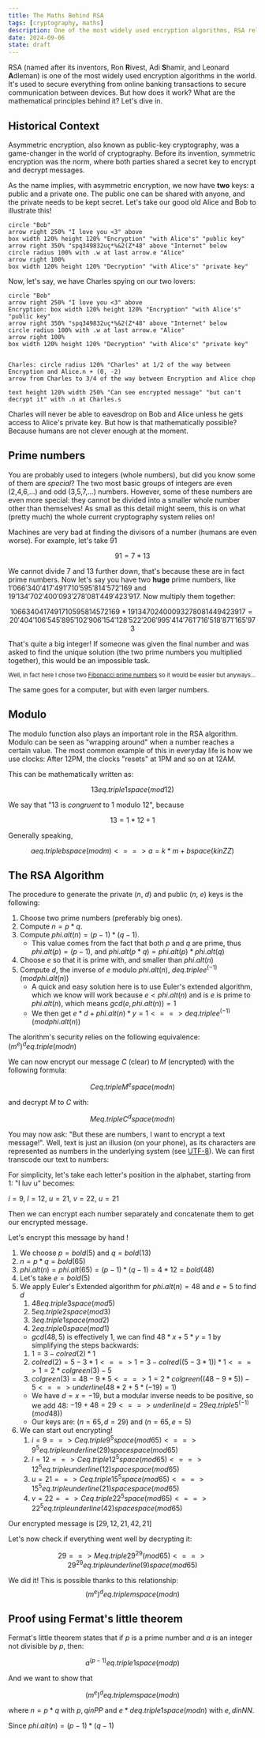 ```yaml
---
title: The Maths Behind RSA
tags: [cryptography, maths]
description: One of the most widely used encryption algorithms, RSA relies on the mathematical properties of prime numbers and modular arithmetic.
date: 2024-09-06
state: draft
---
```


RSA (named after its inventors, Ron **R**ivest, Adi **S**hamir, and Leonard **A**dleman) is one of the most widely used encryption algorithms in the world. It's used to secure everything from online banking transactions to secure communication between devices. But how does it work? What are the mathematical principles behind it? Let's dive in.

## Historical Context

Asymmetric encryption, also known as public-key cryptography, was a game-changer in the world of cryptography. Before its invention, symmetric encryption was the norm, where both parties shared a secret key to encrypt and decrypt messages.

As the name implies, with asymmetric encryption, we now have **two** keys: a public and a private one. The public one can be shared with anyone, and the private needs to be kept secret. Let's take our good old Alice and Bob to illustrate this!

```pikchr
circle "Bob"
arrow right 250% "I love you <3" above
box width 120% height 120% "Encryption" "with Alice's" "public key"
arrow right 350% "spq349832uç*%&2(Z*48" above "Internet" below
circle radius 100% with .w at last arrow.e "Alice"
arrow right 100%
box width 120% height 120% "Decryption" "with Alice's" "private key"
```

Now, let's say, we have Charles spying on our two lovers:

```pikchr
circle "Bob" 
arrow right 250% "I love you <3" above
Encryption: box width 120% height 120% "Encryption" "with Alice's" "public key"
arrow right 350% "spq349832uç*%&2(Z*48" above "Internet" below
circle radius 100% with .w at last arrow.e "Alice"
arrow right 100%
box width 120% height 120% "Decryption" "with Alice's" "private key"


Charles: circle radius 120% "Charles" at 1/2 of the way between Encryption and Alice.n + (0, -2)
arrow from Charles to 3/4 of the way between Encryption and Alice chop

text height 120% width 250% "Can see encrypted message" "but can't decrypt it" with .n at Charles.s
```

Charles will never be able to eavesdrop on Bob and Alice unless he gets access to Alice's private key. But how is that mathematically possible? Because humans are not clever enough at the moment.

## Prime numbers

You are probably used to integers (whole numbers), but did you know some of them are _special_? The two most basic groups of integers are even ($2$,$4$,$6$,...) and odd ($3$,$5$,$7$,...) numbers. However, some of these numbers are even more special: they cannot be divided into a smaller whole number other than themselves! As small as this detail might seem, this is on what (pretty much) the whole current cryptography system relies on!

Machines are very bad at finding the divisors of a number (humans are even worse). For example, let's take $91$

$$
91 = 7 * 13
$$

We cannot divide $7$ and $13$ further down, that's because these are in fact prime numbers. Now let's say you have two **huge** prime numbers, like $1'066'340'417'491'710'595'814'572'169$ and $19'134'702'400'093'278'081'449'423'917$. Now multiply them together:

$$
1066340417491710595814572169 * 19134702400093278081449423917 = 
20'404'106'545'895'102'906'154'128'522'206'995'414'761'716'518'871'165'973 
$$

That's quite a big integer! If someone was given the final number and was asked to find the unique solution (the two prime numbers you multiplied together), this would be an impossible task.

<small>Well, in fact here I chose two [Fibonacci prime numbers](https://en.wikipedia.org/wiki/Fibonacci_prime) so it would be easier but anyways...</small>

The same goes for a computer, but with even larger numbers.

## Modulo

The modulo function also plays an important role in the RSA algorithm. Modulo can be seen as "wrapping around" when a number reaches a certain value. The most common example of this in everyday life is how we use clocks: After 12PM, the clocks "resets" at 1PM and so on at 12AM.

This can be mathematically written as:

$$
13 eq.triple 1 space (mod 12)
$$

We say that "$13$ is _congruent_ to $1$ modulo $12$", because

$$
13 = 1*12+1
$$

Generally speaking,

$$
a eq.triple b space (mod m) <==> a = k*m + b space (k in ZZ)
$$

## The RSA Algorithm

The procedure to generate the private ($n$, $d$) and public ($n$, $e$) keys is the following:

1. Choose two prime numbers (preferably big ones).
2. Compute $n = p*q$.
3. Compute $phi.alt(n) = (p-1) * (q-1)$.
    - This value comes from the fact that both $p$ and $q$ are prime, thus $phi.alt(p) = (p-1)$, and $phi.alt(p*q) = phi.alt(p) * phi.alt(q)$
4. Choose $e$ so that it is prime with, and smaller than $phi.alt(n)$
5. Compute $d$, the inverse of $e$ modulo $phi.alt(n)$, $d eq.triple e^(-1) (mod phi.alt(n))$
    - A quick and easy solution here is to use Euler's extended algorithm, which we know will work because $e < phi.alt(n)$ and is $e$ is prime to $phi.alt(n)$, which means $gcd(e, phi.alt(n)) = 1$
    - We then get $e*d + phi.alt(n)*y = 1 <==> d eq.triple e^(-1) (mod phi.alt(n))$

The alorithm's security relies on the following equivalence: $(m^e)^d eq.triple (mod n)$

We can now encrypt our message $C$ (clear) to $M$ (encrypted) with the following formula:

$$
C eq.triple M^e space (mod n)
$$

and decrypt $M$ to $C$ with:

$$
M eq.triple C^d space (mod n)
$$

You may now ask: "But these are numbers, I want to encrypt a text message!". Well, text is just an illusion (on your phone), as its characters are represented as numbers in the underlying system (see [UTF-8](https://en.wikipedia.org/wiki/UTF-8)). We can first transcode our text to numbers:

For simplicity, let's take each letter's position in the alphabet, starting from $1$:
"I luv u" becomes:

$i = 9$, $l = 12$, $u = 21$, $v = 22$, $u = 21$

Then we can encrypt each number separately and concatenate them to get our encrypted message.

Let's encrypt this message by hand !

1. We choose $p = bold(5)$ and $q = bold(13)$
2. $n = p * q = bold(65)$
3. $phi.alt(n) = phi.alt(65) = (p-1)*(q-1) = 4*12 = bold(48)$
4. Let's take $e = bold(5)$
5. We apply Euler's Extended algorithm for $phi.alt(n) = 48$ and $e = 5$ to find $d$
   1. $48 eq.triple 3 space (mod 5)$
   2. $5 eq.triple 2 space (mod 3)$
   3. $3 eq.triple 1 space (mod 2)$
   4. $2 eq.triple 0 space (mod 1)$
   - $gcd(48, 5)$ is effectively 1, we can find $48*x + 5*y = 1$ by simplifying the steps backwards:
   1. $1 = 3 - colred(2)*1$
   2. $colred(2) = 5 - 3*1 <==> 1 = 3 - colred((5-3*1))*1 <==> 1 = 2*colgreen(3) - 5$
   3. $colgreen(3) = 48 - 9*5 <==> 1 = 2 * colgreen((48-9*5)) - 5 <==> underline(48*2 + 5 * (-19) = 1)$
   - We have $d=x=-19$, but a modular inverse needs to be positive, so we add $48$: $-19+48=29 <==> underline(d = 29 eq.triple 5^(-1) (mod 48))$
   - Our keys are: $(n=65, d=29)$ and $(n=65, e=5)$
6. We can start out encrypting!
   1. $i = 9 ==> C eq.triple 9^5 space (mod 65) <==> 9^5 eq.triple underline(29) space space (mod 65)$
   2. $l = 12 ==> C eq.triple 12^5 space (mod 65) <==> 12^5 eq.triple underline(12) space space (mod 65)$
   3. $u = 21 ==> C eq.triple 15^5 space (mod 65) <==> 15^5 eq.triple underline(21) space space (mod 65)$
   4. $v = 22 ==> C eq.triple 22^5 space (mod 65) <==> 22^5 eq.triple underline(42) space space (mod 65)$

Our encrypted message is $[29, 12, 21, 42, 21]$

Let's now check if everything went well by decrypting it:

$$
29 ==> M eq.triple 29^29 (mod 65) <==> 29^29 eq.triple underline(9) space (mod 65)
$$

We did it! This is possible thanks to this relationship: 
$$
(m^e)^d eq.triple m space (mod n)
$$

## Proof using Fermat's little theorem

Fermat's little theorem states that if $p$ is a prime number and $a$ is an integer not divisible by $p$, then:

$$
a^(p-1) eq.triple 1 space (mod p)
$$

And we want to show that 

$$
(m^e)^d eq.triple m space (mod n)
$$

where $n = p*q$ with $p,q in PP$ and $e*d eq.triple 1 space (mod n)$ with $e,d in NN$.

Since $phi.alt(n) = (p-1)*(q-1)$

